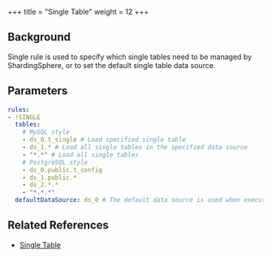 +++
title = "Single Table"
weight = 12
+++

## Background

Single rule is used to specify which single tables need to be managed by ShardingSphere, or to set the default single table data source.

## Parameters

```yaml
rules:
- !SINGLE
  tables:
    # MySQL style
    - ds_0.t_single # Load specified single table
    - ds_1.* # Load all single tables in the specified data source
    - "*.*" # Load all single tables
    # PostgreSQL style
    - ds_0.public.t_config
    - ds_1.public.*
    - ds_2.*.*
    - "*.*.*"
  defaultDataSource: ds_0 # The default data source is used when executing CREATE TABLE statement to create a single table. The default value is null, indicating random unicast routing.
```

## Related References

- [Single Table](en/features/sharding/concept/#single-table)
